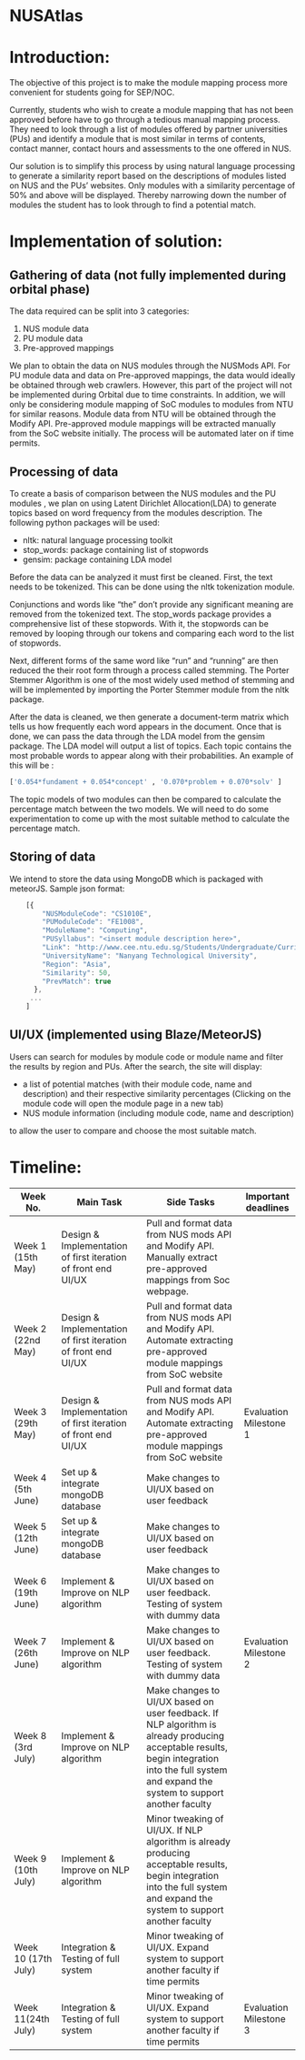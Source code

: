 # NUSAtlas
# Introduction:
The objective of this project is to make the module mapping process more convenient for students going for SEP/NOC.

Currently, students who wish to create a module mapping that has not been approved before have to go through a tedious manual mapping process. They need to look through a list of modules offered by partner universities (PUs) and identify a module that is most similar in terms of contents, contact manner, contact hours and assessments to the one offered in NUS.

Our solution is to simplify this process by using natural language processing to generate a similarity report based on the descriptions of modules listed on NUS and the PUs’ websites. Only modules with a similarity percentage of 50% and above will be displayed. Thereby narrowing down the number of modules the student has to look through to find a potential match.

# Implementation of solution:
## Gathering of data (not fully implemented during orbital phase)
The data required can be split into 3 categories: 

1. NUS module data
2. PU module data
3. Pre-approved mappings

We plan to obtain the data on NUS modules through the NUSMods API. For PU module data and data on Pre-approved mappings, the data would ideally be obtained through web crawlers. However, this part of the project will not be implemented during Orbital due to time constraints. In addition, we will only be considering module mapping of SoC modules to modules from NTU for similar reasons. Module data from NTU will be obtained through the Modify API. Pre-approved module mappings will be extracted manually from the SoC website initially. The process will be automated later on if time permits.

## Processing of data
To create a basis of comparison between the NUS modules and the PU modules , we plan on using Latent Dirichlet Allocation(LDA) to generate topics based on word frequency from the modules description. The following python packages will be used:

- nltk: natural language processing toolkit
- stop_words: package containing list of stopwords
- gensim: package containing LDA model

Before the data can be analyzed it must first be cleaned. First, the text needs to be tokenized. This can be done using the nltk tokenization module.

Conjunctions and words like “the” don’t provide any significant meaning are removed from the tokenized text. The stop_words package provides a comprehensive list of these stopwords. With it, the stopwords can be removed by looping through our tokens and comparing each word to the list of stopwords.

Next, different forms of the same word like “run” and “running” are then reduced the their root form through a process called stemming. The Porter Stemmer Algorithm is one of the most widely used method of stemming and will be implemented by importing the Porter Stemmer module from the nltk package.

After the data is cleaned, we then generate a document-term matrix which tells us how frequently each word appears in the document. Once that is done, we can pass the data through the LDA model from the gensim package. The LDA model will output a list of topics. Each topic contains the most probable words to appear along with their probabilities. An example of this will be :

```python
['0.054*fundament + 0.054*concept' , '0.070*problem + 0.070*solv' ]
```

The topic models of two modules can then be compared to calculate the percentage match between the two models. We will need to do some experimentation to come up with the most suitable method to calculate the percentage match.

## Storing of data
We intend to store the data using MongoDB which is packaged with meteorJS.
Sample json format:

``` Javascript
    [{
        "NUSModuleCode": "CS1010E",
        "PUModuleCode": "FE1008",
        "ModuleName": "Computing",
        "PUSyllabus": "<insert module description here>",
        "Link": "http://www.cee.ntu.edu.sg/Students/Undergraduate/Curriculum/Pages/courses/FE1008.aspx",
        "UniversityName": "Nanyang Technological University",
        "Region": "Asia",
        "Similarity": 50,
        "PrevMatch": true
      },
     ...
    ]
```
## UI/UX (implemented using Blaze/MeteorJS)
Users can search for modules by module code or module name and filter the results by region and PUs.
After the search, the site will display:

- a list of potential matches (with their module code, name and description) and their respective similarity percentages (Clicking on the module code will open the module page in a new tab)
- NUS module information (including module code, name and description)

to allow the user to compare and choose the most suitable match.

# Timeline:
|Week No. | Main Task |Side Tasks |Important deadlines|
|----------------|----------------|----------------|----------------|
|Week 1 (15th May) | Design & Implementation of first iteration of front end UI/UX | Pull and format data from NUS mods API and Modify API.   Manually extract pre-approved mappings from Soc webpage.| |
|Week 2 (22nd May) | Design & Implementation of first iteration of front end UI/UX |Pull and format data from NUS mods API and Modify API. Automate extracting pre-approved module mappings from SoC website |  |
|Week 3 (29th May) | Design & Implementation of first iteration of front end UI/UX | Pull and format data from NUS mods API and Modify API. Automate extracting pre-approved module mappings from SoC website | Evaluation Milestone 1|
|Week 4 (5th June) | Set up & integrate mongoDB database | Make changes to UI/UX based on user feedback| |
|Week 5 (12th June) | Set up & integrate mongoDB database | Make changes to UI/UX based on user feedback| |
|Week 6 (19th June) | Implement & Improve on NLP algorithm | Make changes to UI/UX based on user feedback. Testing of system with dummy data| |
|Week 7 (26th June) | Implement & Improve on NLP algorithm | Make changes to UI/UX based on user feedback. Testing of system with dummy data |Evaluation Milestone 2|
|Week 8 (3rd July)| Implement & Improve on NLP algorithm | Make changes to UI/UX based on user feedback. If NLP algorithm is already producing acceptable results, begin integration into the full system and expand the system to support another faculty | |
|Week 9 (10th July) | Implement & Improve on NLP algorithm | Minor tweaking of UI/UX. If NLP algorithm is already producing acceptable results, begin integration into the full system and expand the system to support another faculty| |
|Week 10 (17th July) | Integration & Testing of full system | Minor tweaking of UI/UX. Expand system to support another faculty if time permits| |
|Week 11(24th July) | Integration & Testing of full system | Minor tweaking of UI/UX.  Expand system to support another faculty if time permits |Evaluation Milestone 3|




